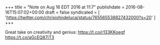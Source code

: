 +++
title = "Note on Aug 16 EDT 2016 at 11:7"
publishdate = 2016-08-16T15:07:02+00:00
draft = false
syndicated = [ 'https://twitter.com/chrisjohndeluca/status/765565538827432000?s=20' ]
+++

Great take on creativity and genius: https://t.co/r133KKoegf https://t.co/aGcEQ87iT3
